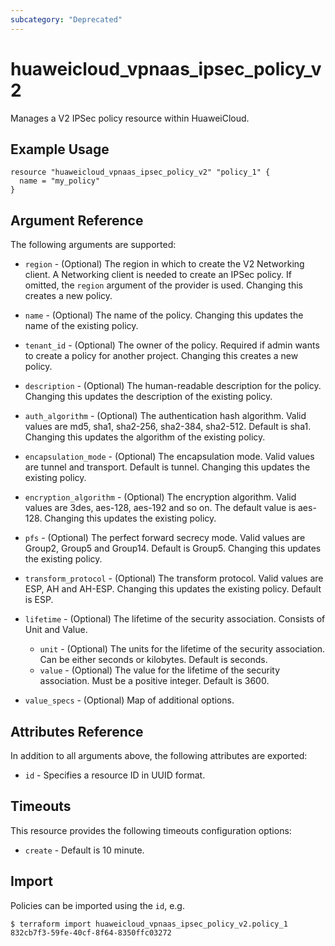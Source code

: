 ```yaml
---
subcategory: "Deprecated"
---
```


# huaweicloud\_vpnaas\_ipsec\_policy\_v2

Manages a V2 IPSec policy resource within HuaweiCloud.

## Example Usage

```hcl
resource "huaweicloud_vpnaas_ipsec_policy_v2" "policy_1" {
  name = "my_policy"
}
```

## Argument Reference

The following arguments are supported:

* `region` - (Optional) The region in which to create the V2 Networking client.
    A Networking client is needed to create an IPSec policy. If omitted, the
    `region` argument of the provider is used. Changing this creates a new
    policy.

* `name` - (Optional) The name of the policy. Changing this updates the name of
    the existing policy.

* `tenant_id` - (Optional) The owner of the policy. Required if admin wants to
    create a policy for another project. Changing this creates a new policy.

* `description` - (Optional) The human-readable description for the policy.
    Changing this updates the description of the existing policy.

* `auth_algorithm` - (Optional) The authentication hash algorithm. Valid values are md5, sha1, sha2-256, sha2-384, sha2-512.
    Default is sha1. Changing this updates the algorithm of the existing policy.

* `encapsulation_mode` - (Optional) The encapsulation mode. Valid values are tunnel and transport. Default is tunnel.
    Changing this updates the existing policy.

* `encryption_algorithm` - (Optional) The encryption algorithm. Valid values are 3des, aes-128, aes-192 and so on.
    The default value is aes-128. Changing this updates the existing policy.

* `pfs` - (Optional) The perfect forward secrecy mode. Valid values are Group2, Group5 and Group14. Default is Group5.
    Changing this updates the existing policy.

* `transform_protocol` - (Optional) The transform protocol. Valid values are ESP, AH and AH-ESP.
    Changing this updates the existing policy. Default is ESP.

* `lifetime` - (Optional) The lifetime of the security association. Consists of Unit and Value.
    - `unit` - (Optional) The units for the lifetime of the security association. Can be either seconds or kilobytes.
    Default is seconds.
    - `value` - (Optional) The value for the lifetime of the security association. Must be a positive integer.
    Default is 3600.

* `value_specs` - (Optional) Map of additional options.

## Attributes Reference

In addition to all arguments above, the following attributes are exported:

* `id` - Specifies a resource ID in UUID format.

## Timeouts
This resource provides the following timeouts configuration options:
- `create` - Default is 10 minute.

## Import

Policies can be imported using the `id`, e.g.

```
$ terraform import huaweicloud_vpnaas_ipsec_policy_v2.policy_1 832cb7f3-59fe-40cf-8f64-8350ffc03272
```
